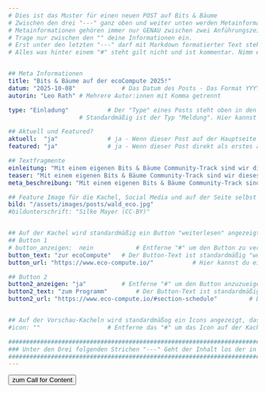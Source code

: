 ```yaml
---
# Dies ist das Muster für einen neuen POST auf Bits & Bäume
# Zwischen den drei "---" ganz oben und weiter unten werden Metainformationen eingetragen.
# Metainformationen gehören immer nur GENAU zwischen zwei Anführungszeichen.
# Trage nur zwischen den "" deine Informationen ein.
# Erst unter den letzten "---" darf mit Markdown formatierter Text stehen.
# Alles was hinter einem "#" steht gilt nicht und ist kommentar. Nimm ein "#" weg, wenn du die jeweilige information dahinter festlegen willst.


## Meta Informationen
title: "Bits & Bäume auf der ecoCompute 2025!"
datum: "2025-10-08" 			# Das Datum des Posts - Das Format YYYY-MM-DD muss eingehalten werden!
autorin: "Leo Rath"	# Mehrere Autor:innen mit Komma getrennt

type: "Einladung"			# Der "Type" eines Posts steht oben in den Kacheln und auf der Seite ganz oben.
					# Standardmäßig ist der Typ "Meldung". Hier kannst du das ändern z.B. "Bericht" oder "Jobangebot" etc.

## Aktuell und Featured?
aktuell:  "ja" 				# ja - Wenn dieser Post auf der Hauptseite unter Aktuelles auftauchen soll (falls er nicht featured ist)
featured: "ja"  			# ja - Wenn dieser Post direkt als erstes auf der Landing Page angezeigt werden soll, ansonsten "nein" oder Zeile löschen

## Textfragmente
einleitung: "Mit einem eigenen Bits & Bäume Community-Track sind wir dieses Jahr am 13. & 14.11. bei der ecoCompute. Die Tech-Konferenz für digitale Nachhaltigkeit im Bereich Software, Hardware und Rechenzentren bietet ein vielfältiges Programm mit Workshops und Talks. Wirf einen Blick ins Programm und sicher dir jetzt dein Ticket!"				# Die Einleitung erscheint auf der Seite noch vor den Autor:innen und dem Feature Image
teaser: "Mit einem eigenen Bits & Bäume Community-Track sind wir dieses Jahr am 13. & 14.11. bei der ecoCompute. Die Tech-Konferenz für digitale Nachhaltigkeit im Bereich Software, Hardware und Rechenzentren bietet ein vielfältiges Programm mit Workshops und Talks. Wirf einen Blick ins Programm und sicher dir jetzt dein Ticket!"				# Der Teaser wird auf den Kacheln als Anreißertext angezeigt.
meta_beschreibung: "Mit einem eigenen Bits & Bäume Community-Track sind wir dieses Jahr am 13. & 14.11. bei der ecoCompute." 			# ≤135 Zeichen Beschreibugnstext der in Social Media und Suchergebnissen unter dem Titel angezeigt wird (also extern)

## Feature Image für die Kachel, Social Media und auf der Seite selbst
bild: "/assets/images/posts/wald_eco.jpg"
#bildunterschrift: "Silke Mayer (CC-BY)"


## Auf der Kachel wird standardmäßig ein Button "weiterlesen" angezeigt. Dieser kann hier angepasst oder versteckt werden
## Button 1
# button_anzeigen:  nein 			# Entferne "#" um den Button zu verstecken
button_text: "zur ecoCompute"	# Der Button-Text ist standardmäßig "weiterlesen"
button_url: "https://www.eco-compute.io/"			# Hier kannst du ein alternatives Ziel z.B. eine extern URL angeben

## Button 2
button2_anzeigen: "ja" 			# Entferne "#" um den Button anzuzueigen
button2_text: "zum Programm"		# Der Button-Text ist standardmäßig "weiterlesen"
button2_url: "https://www.eco-compute.io/#section-schedule"			# DIE URL ist standardmäßig die des Posts - Hier kannst du ein alternatives Ziel z.B. eine extern URL angeben


## Auf der Vorschau-Kacheln wird standardmäßog ein Icons angezeigt, das kann hier abgeschaltet werden.
#icon: ""					# Entferne das "#" um das Icon auf der Kachel auszuschalten

#########################################################################################################
### Unter den Drei folgenden Strichen "---" Geht der Inhalt los der in Markdown formatiert sein darf! ###
#########################################################################################################
---
```

<a href="https://cfp.eco-compute.io/community-track-2025/cfp">
<button class="btn-dark">zum Call for Content</button>
</a>